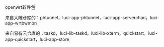 openwrt软件包

来自大雕仓库的：phtunnel，luci-app-phtunnel，luci-app-serverchan，luci-app-wrtbwmon

来自易有云仓库的：taskd，luci-lib-taskd，luci-lib-xterm，quickstart，luci-app-quickstart，luci-app-store
